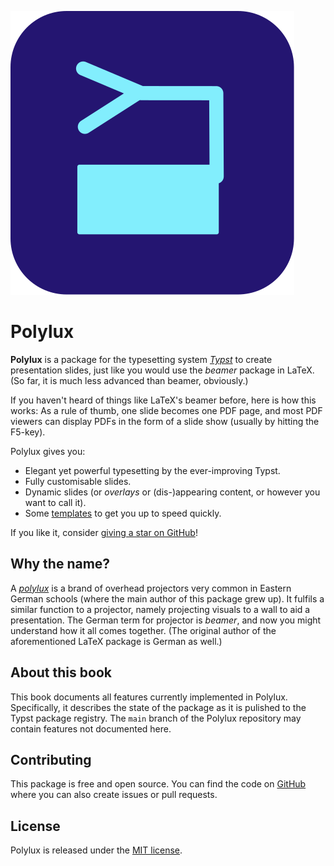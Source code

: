 ![logo](polylux-logo.svg)

# Polylux

**Polylux** is a package for the typesetting system [*Typst*](https://typst.app)
to create presentation slides, just like you would use the _beamer_ package in LaTeX.
(So far, it is much less advanced than beamer, obviously.)

If you haven't heard of things like LaTeX's beamer before, here is how this works:
As a rule of thumb, one slide becomes one PDF page, and most PDF viewers can
display PDFs in the form of a slide show (usually by hitting the F5-key).


Polylux gives you:
- Elegant yet powerful typesetting by the ever-improving Typst.
- Fully customisable slides.
- Dynamic slides (or *overlays* or (dis-)appearing content, or however you want
  to call it).
- Some [templates](https://typst.app/universe/search/?q=polylux&kind=templates)
  to get you up to speed quickly.

If you like it, consider [giving a star on GitHub](https://github.com/andreasKroepelin/polylux)!


## Why the name?
A [*polylux*](https://en.wikipedia.org/wiki/Polylux_(overhead_projector)) is
a brand of overhead projectors very common in Eastern German schools (where the
main author of this package grew up).
It fulfils a similar function to a projector, namely projecting visuals to a
wall to aid a presentation.
The German term for projector is *beamer*, and now you might understand how it
all comes together.
(The original author of the aforementioned LaTeX package is German as well.)

## About this book
This book documents all features currently implemented in Polylux.
Specifically, it describes the state of the package as it is pulished to the
Typst package registry.
The `main` branch of the Polylux repository may contain features not documented
here.

## Contributing
This package is free and open source.
You can find the code on [GitHub](https://github.com/andreasKroepelin/polylux)
where you can also create issues or pull requests.

## License
Polylux is released under the
[MIT license](https://github.com/andreasKroepelin/polylux/blob/main/LICENSE).
